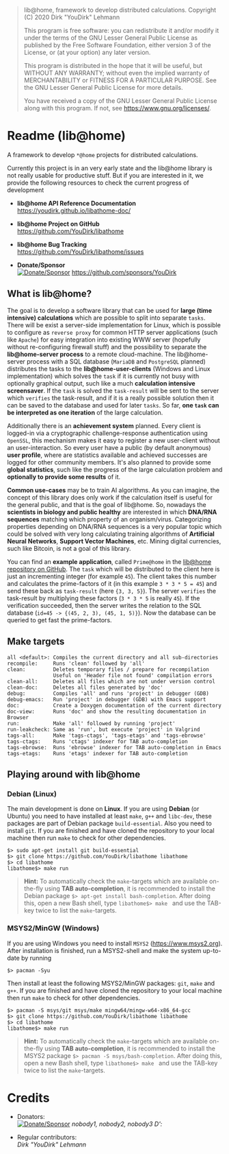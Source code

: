 > lib@home, framework to develop distributed calculations.
> Copyright (C) 2020  Dirk "YouDirk" Lehmann
>
> This program is free software: you can redistribute it and/or modify
> it under the terms of the GNU Lesser General Public License as
> published by the Free Software Foundation, either version 3 of the
> License, or (at your option) any later version.
>
> This program is distributed in the hope that it will be useful,
> but WITHOUT ANY WARRANTY; without even the implied warranty of
> MERCHANTABILITY or FITNESS FOR A PARTICULAR PURPOSE.  See the
> GNU Lesser General Public License for more details.
>
> You have received a copy of the GNU Lesser General Public License
> along with this program.  If not, see <https://www.gnu.org/licenses/>.


Readme (lib@home)
=================

A framework to develop `*@home` projects for distributed calculations.

Currently this project is in an very early state and the lib@home
library is not really usable for productive stuff.  But if you are
interested in it, we provide the following resources to check the
current progress of development

* <b>lib@home API Reference Documentation</b>  
  https://youdirk.github.io/libathome-doc/

* <b>lib@home Project on GitHub</b>  
  https://github.com/YouDirk/libathome

* <b>lib@home Bug Tracking</b>  
  https://github.com/YouDirk/libathome/issues

* <b>Donate/Sponsor</b>  
  [![Donate/Sponsor][sponsor-pic]][sponsor-link]
  https://github.com/sponsors/YouDirk

What is lib@home?
-----------------

The goal is to develop a software library that can be used for **large
(time intensive) calculations** which are possible to split into
separate `tasks`.  There will be exist a server-side implementation
for Linux, which is possible to configure as `reverse proxy` for
common HTTP server applications (such like `Apache`) for easy
integration into existing WWW server (hopefully without re-configuring
firewall stuff) and the possibility to separate the **lib@home-server
process** to a remote cloud-machine.  The lib@home-server process with
a SQL database (`MariaDB` and `PostgreSQL` planned) distributes the
tasks to the **lib@home-user-clients** (Windows and Linux
implementation) which solves the `task` if it is currently not busy
with optionally graphical output, such like a much **calculation
intensive screensaver**.  If the `task` is solved the `task-result`
will be sent to the server which `verifies` the task-result, and if it
is a really possible solution then it can be saved to the database and
used for later `tasks`.  So far, **one `task` can be interpreted as
one iteration** of the large calculation.

Additionally there is an **achievement system** planned.  Every client
is logged-in via a cryptographic challenge-response authentication
using `OpenSSL`, this mechanism makes it easy to register a new
user-client without an user-interaction.  So every user have a public
(by default anonymous) **user profile**, where are statistics
available and achieved successes are logged for other community
members.  It's also planned to provide some **global statistics**,
such like the progress of the large calculation problem and
**optionally to provide some results** of it.

**Common use-cases** may be to train AI algorithms.  As you can
imagine, the concept of this library does only work if the calculation
itself is useful for the general public, and that is the goal of
lib@home.  So, nowadays the **scientists in biology and public
healthy** are interested in which **DNA/RNA sequences** matching which
property of an organism/virus.  Categorizing properties depending on
DNA/RNA sequences is a very popular topic which could be solved with
very long calculating training algorithms of **Artificial Neural
Networks**, **Support Vector Machines**, etc.  Mining digital
currencies, such like Bitcoin, is not a goal of this library.

You can find an **example application**, called `Prime@home` in the
[lib@home repository on
GitHub](https://github.com/YouDirk/libathome/tree/master/src/project).
The `task` which will be distributed to the client here is just an
incrementing integer (for example `45`).  The client takes this number
and calculates the prime-factors of it (in this example `3 * 3 * 5 =
45`) and send these back as `task-result` (here `{3, 3, 5}`).  The
server `verifies` the task-result by multiplying these factors (`3 *
3 * 5` is really `45`).  If the verification succeeded, then the
server writes the relation to the SQL database (`id=45 -> {(45, 2, 3),
(45, 1, 5)}`).  Now the database can be queried to get fast the
prime-factors.

Make targets
------------

```make
all <default>: Compiles the current directory and all sub-directories
recompile:     Runs 'clean' followed by 'all'
clean:         Deletes temporary files / prepare for recompilation
               Useful on 'Header file not found' compilation errors
clean-all:     Deletes all files which are not under version control
clean-doc:     Deletes all files generated by 'doc'
debug:         Compiles 'all' and runs 'project' in debugger (GDB)
debug-emacs:   Run 'project' in debugger (GDB) with Emacs support
doc:           Create a Doxygen documentation of the current directory
doc-view:      Runs 'doc' and show the resulting documentation in Browser
run:           Make 'all' followed by running 'project'
run-leakcheck: Same as 'run', but execute 'project' in Valgrind
tags-all:      Make 'tags-ctags', 'tags-etags' and 'tags-ebrowse'
tags-ctags:    Runs 'ctags' indexer for TAB auto-completion
tags-ebrowse:  Runs 'ebrowse' indexer for TAB auto-completion in Emacs
tags-etags:    Runs 'etags' indexer for TAB auto-completion
```

Playing around with lib@home
----------------------------

### Debian (Linux)

The main development is done on **Linux**.  If you are using
**Debian** (or Ubuntu) you need to have installed at least `make`,
`g++` and `libc-dev`, these packages are part of Debian package
`build-essential`.  Also you need to install `git`.  If you are
finished and have cloned the repository to your local machine then run
`make` to check for other dependencies.

```shell
$> sudo apt-get install git build-essential
$> git clone https://github.com/YouDirk/libathome libathome
$> cd libathome
libathome$> make run
```

> **Hint:** To automatically check the `make`-targets which are
>           available on-the-fly using **TAB auto-completion**, it is
>           recommended to install the Debian package `$> apt-get
>           install bash-completion`.  After doing this, open a new
>           Bash shell, type `libathome$> make ` and use the TAB-key
>           twice to list the `make`-targets.

### MSYS2/MinGW (Windows)

If you are using Windows you need to install `MSYS2`
(https://www.msys2.org). After installation is finished, run a
MSYS2-shell and make the system up-to-date by running

```shell
$> pacman -Syu
```

Then install at least the following MSYS2/MinGW packages: `git`,
`make` and `g++`.  If you are finished and have cloned the repository
to your local machine then run `make` to check for other dependencies.


```shell
$> pacman -S msys/git msys/make mingw64/mingw-w64-x86_64-gcc
$> git clone https://github.com/YouDirk/libathome libathome
$> cd libathome
libathome$> make run
```

> **Hint:** To automatically check the `make`-targets which are
>           available on-the-fly using **TAB auto-completion**, it is
>           recommended to install the MSYS2 package `$> pacman -S
>           msys/bash-completion`.  After doing this, open a new Bash
>           shell, type `libathome$> make ` and use the TAB-key twice
>           to list the `make`-targets.

Credits
=======

* Donators:  
  [![Donate/Sponsor][sponsor-pic]][sponsor-link] *nobody1, nobody2,
  nobody3 D':*

* Regular contributors:  
  *Dirk "YouDirk" Lehmann*

[sponsor-link]: https://github.com/sponsors/YouDirk
[sponsor-pic]: https://img.shields.io/badge/%F0%9F%92%96_Donate/Sponsor--ffffff?style=social
